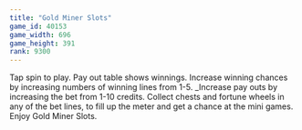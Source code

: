 ```yaml
---
title: "Gold Miner Slots"
game_id: 40153
game_width: 696
game_height: 391
rank: 9300
---
```

Tap spin to play. Pay out table shows winnings. Increase winning chances by increasing numbers of winning lines from 1-5. _Increase pay outs by increasing the bet from 1-10 credits. Collect chests and fortune wheels in any of the bet lines, to fill up the meter and get a chance at the mini games. Enjoy Gold Miner Slots.